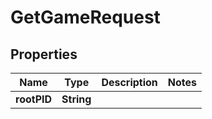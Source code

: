 

# GetGameRequest


## Properties

| Name | Type | Description | Notes |
|------------ | ------------- | ------------- | -------------|
|**rootPID** | **String** |  |  |



